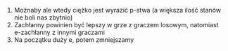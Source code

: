 1.  Możnaby ale wtedy ciężko jest wyrazić p-stwa (a większa ilość stanów nie boli nas zbytnio)
2.  Zachłanny powinien być lepszy w grze z graczem losowym, natomiast e-zachłanny z innymi graczami
3.  Na początku duży e, potem zmniejszamy